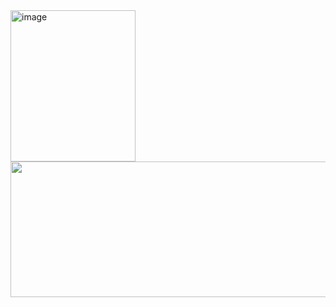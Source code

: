 <img width="200" height="242" alt="image" src="https://github.com/user-attachments/assets/a17648f0-b7b3-46d9-ae10-5ead7b261831" />

<img width="810" height="217" src="https://github.com/user-attachments/assets/b8e67bda-de82-44e4-a162-1dfc4be6a51a" />
